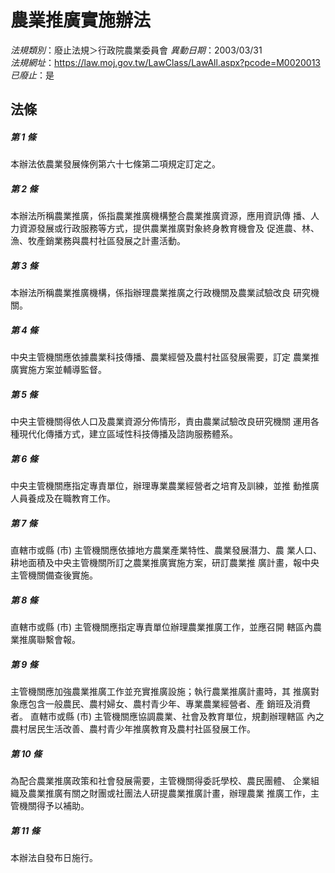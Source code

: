 # 農業推廣實施辦法

*法規類別*：廢止法規＞行政院農業委員會
*異動日期*：2003/03/31  
*法規網址*：https://law.moj.gov.tw/LawClass/LawAll.aspx?pcode=M0020013
*已廢止*：是


## 法條
##### 第 1 條
本辦法依農業發展條例第六十七條第二項規定訂定之。

##### 第 2 條
本辦法所稱農業推廣，係指農業推廣機構整合農業推廣資源，應用資訊傳
播、人力資源發展或行政服務等方式，提供農業推廣對象終身教育機會及
促進農、林、漁、牧產銷業務與農村社區發展之計畫活動。

##### 第 3 條
本辦法所稱農業推廣機構，係指辦理農業推廣之行政機關及農業試驗改良
研究機關。

##### 第 4 條
中央主管機關應依據農業科技傳播、農業經營及農村社區發展需要，訂定
農業推廣實施方案並輔導監督。

##### 第 5 條
中央主管機關得依人口及農業資源分佈情形，責由農業試驗改良研究機關
運用各種現代化傳播方式，建立區域性科技傳播及諮詢服務體系。

##### 第 6 條
中央主管機關應指定專責單位，辦理專業農業經營者之培育及訓練，並推
動推廣人員養成及在職教育工作。

##### 第 7 條
直轄市或縣 (市) 主管機關應依據地方農業產業特性、農業發展潛力、農
業人口、耕地面積及中央主管機關所訂之農業推廣實施方案，研訂農業推
廣計畫，報中央主管機關備查後實施。

##### 第 8 條
直轄市或縣 (市) 主管機關應指定專責單位辦理農業推廣工作，並應召開
轄區內農業推廣聯繫會報。

##### 第 9 條
主管機關應加強農業推廣工作並充實推廣設施；執行農業推廣計畫時，其
推廣對象應包含一般農民、農村婦女、農村青少年、專業農業經營者、產
銷班及消費者。
直轄市或縣 (市) 主管機關應協調農業、社會及教育單位，規劃辦理轄區
內之農村居民生活改善、農村青少年推廣教育及農村社區發展工作。

##### 第 10 條
為配合農業推廣政策和社會發展需要，主管機關得委託學校、農民團體、
企業組織及農業推廣有關之財團或社團法人研提農業推廣計畫，辦理農業
推廣工作，主管機關得予以補助。

##### 第 11 條
本辦法自發布日施行。


